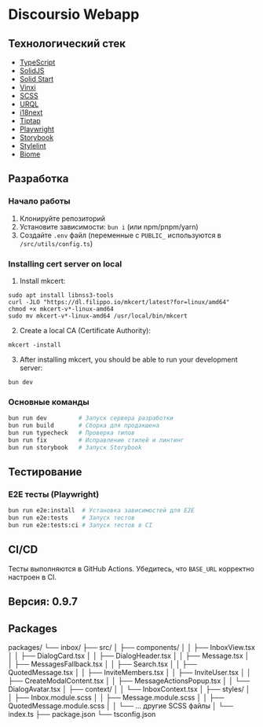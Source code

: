 # Discoursio Webapp

## Технологический стек

- [TypeScript](https://www.typescriptlang.org/)
- [SolidJS](https://www.solidjs.com/)
- [Solid Start](https://start.solidjs.com/)
- [Vinxi](https://vinxi.vercel.app/)
- [SCSS](https://sass-lang.com/)
- [URQL](https://formidable.com/open-source/urql/)
- [i18next](https://www.i18next.com/)
- [Tiptap](https://tiptap.dev/)
- [Playwright](https://playwright.dev/)
- [Storybook](https://storybook.js.org/)
- [Stylelint](https://stylelint.io/)
- [Biome](https://biomejs.dev/)

## Разработка

### Начало работы

1. Клонируйте репозиторий
2. Установите зависимости: `bun i` (или npm/pnpm/yarn)
3. Создайте `.env` файл (переменные с `PUBLIC_` используются в `/src/utils/config.ts`)

### Installing cert server on local

1. Install mkcert:
```
sudo apt install libnss3-tools
curl -JLO "https://dl.filippo.io/mkcert/latest?for=linux/amd64"
chmod +x mkcert-v*-linux-amd64
sudo mv mkcert-v*-linux-amd64 /usr/local/bin/mkcert
```
2. Create a local CA (Certificate Authority):
```
mkcert -install
```
3. After installing mkcert, you should be able to run your development server:
```
bun dev
```

### Основные команды

```bash
bun run dev         # Запуск сервера разработки
bun run build       # Сборка для продакшена
bun run typecheck   # Проверка типов
bun run fix         # Исправление стилей и линтинг
bun run storybook   # Запуск Storybook
```

## Тестирование

### E2E тесты (Playwright)

```bash
bun run e2e:install  # Установка зависимостей для E2E
bun run e2e:tests    # Запуск тестов
bun run e2e:tests:ci # Запуск тестов в CI
```

## CI/CD

Тесты выполняются в GitHub Actions. Убедитесь, что `BASE_URL` корректно настроен в CI.

## Версия: 0.9.7

## Packages

packages/
└── inbox/
    ├── src/
    │   ├── components/
    │   │   ├── InboxView.tsx
    │   │   ├── DialogCard.tsx
    │   │   ├── DialogHeader.tsx
    │   │   ├── Message.tsx
    │   │   ├── MessagesFallback.tsx
    │   │   ├── Search.tsx
    │   │   ├── QuotedMessage.tsx
    │   │   ├── InviteMembers.tsx
    │   │   ├── InviteUser.tsx
    │   │   ├── CreateModalContent.tsx
    │   │   ├── MessageActionsPopup.tsx
    │   │   └── DialogAvatar.tsx
    │   ├── context/
    │   │   └── InboxContext.tsx
    │   ├── styles/
    │   │   ├── Inbox.module.scss
    │   │   ├── Message.module.scss
    │   │   ├── QuotedMessage.module.scss
    │   │   └── ... другие SCSS файлы
    │   └── index.ts
    ├── package.json
    └── tsconfig.json
    